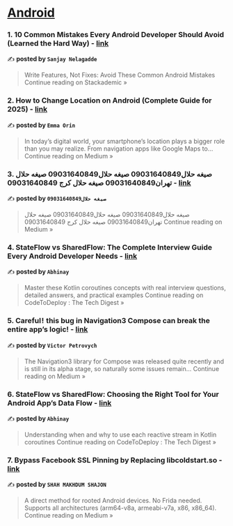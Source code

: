 
<h1><a href=https://medium.com/tag/android/recommended target="_blank" rel="noopener noreferrer">Android</a></h1>
<h3>1. 10 Common Mistakes Every Android Developer Should Avoid (Learned the Hard Way) - <a href="https://blog.stackademic.com/10-common-mistakes-every-android-developer-should-avoid-learned-the-hard-way-54991f1b2bb7?source=rss------android-5" target="_blank" rel="noopener noreferrer">link</a></h3>

✍️ **posted by `Sanjay Nelagadde`**

<blockquote>Write Features, Not Fixes: Avoid These Common Android Mistakes
Continue reading on Stackademic »</blockquote>

<h3>2. How to Change Location on Android (Complete Guide for 2025) - <a href="https://medium.com/@emmahuang9624/how-to-change-location-on-android-complete-guide-for-2025-eea56d65cd65?source=rss------android-5" target="_blank" rel="noopener noreferrer">link</a></h3>

✍️ **posted by `Emma Orin`**

<blockquote>In today’s digital world, your smartphone’s location plays a bigger role than you may realize. From navigation apps like Google Maps to…
Continue reading on Medium »</blockquote>

<h3>3. صیغه حلال09031640849
صیغه حلال09031640849 صیغه حلال تهران09031640849 صیغه حلال کرج 09031640849 - <a href="https://medium.com/@davood.te89/%D8%B5%DB%8C%D8%BA%D9%87-%D8%AD%D9%84%D8%A7%D9%8409031640849-%D8%B5%DB%8C%D8%BA%D9%87-%D8%AD%D9%84%D8%A7%D9%8409031640849-%D8%B5%DB%8C%D8%BA%D9%87-%D8%AD%D9%84%D8%A7%D9%84-%D8%AA%D9%87%D8%B1%D8%A7%D9%8609031640849-%D8%B5%DB%8C%D8%BA%D9%87-%D8%AD%D9%84%D8%A7%D9%84-%DA%A9%D8%B1%D8%AC-09031640849-e755c0123846?source=rss------android-5" target="_blank" rel="noopener noreferrer">link</a></h3>

✍️ **posted by `صیغه حلال09031640849`**

<blockquote>صیغه حلال09031640849
صیغه حلال09031640849
 صیغه حلال تهران09031640849 
صیغه حلال کرج 09031640849
Continue reading on Medium »</blockquote>

<h3>4. StateFlow vs SharedFlow: The Complete Interview Guide Every Android Developer Needs - <a href="https://medium.com/codetodeploy/stateflow-vs-sharedflow-the-complete-interview-guide-every-android-developer-needs-633d2469c164?source=rss------android-5" target="_blank" rel="noopener noreferrer">link</a></h3>

✍️ **posted by `Abhinay`**

<blockquote>Master these Kotlin coroutines concepts with real interview questions, detailed answers, and practical examples
Continue reading on CodeToDeploy : The Tech Digest »</blockquote>

<h3>5. Careful !  this bug in Navigation3 Compose can break the entire app’s logic! - <a href="https://medium.com/@stenleone/careful-this-bug-in-navigation3-compose-can-break-the-entire-apps-logic-5b7802d4821a?source=rss------android-5" target="_blank" rel="noopener noreferrer">link</a></h3>

✍️ **posted by `Victor Petrovych`**

<blockquote>The Navigation3 library for Compose was released quite recently and is still in its alpha stage, so naturally some issues remain…
Continue reading on Medium »</blockquote>

<h3>6. StateFlow vs SharedFlow: Choosing the Right Tool for Your Android App’s Data Flow - <a href="https://medium.com/codetodeploy/stateflow-vs-sharedflow-choosing-the-right-tool-for-your-android-apps-data-flow-d7054067a689?source=rss------android-5" target="_blank" rel="noopener noreferrer">link</a></h3>

✍️ **posted by `Abhinay`**

<blockquote>Understanding when and why to use each reactive stream in Kotlin coroutines
Continue reading on CodeToDeploy : The Tech Digest »</blockquote>

<h3>7. Bypass Facebook SSL Pinning by Replacing libcoldstart.so - <a href="https://medium.com/@shahmakhdumshajon/bypass-facebook-ssl-pinning-by-replacing-libcoldstart-so-dfe126c37100?source=rss------android-5" target="_blank" rel="noopener noreferrer">link</a></h3>

✍️ **posted by `SHAH MAKHDUM SHAJON`**

<blockquote>A direct method for rooted Android devices. No Frida needed. Supports all architectures (arm64-v8a, armeabi-v7a, x86, x86_64).
Continue reading on Medium »</blockquote>

